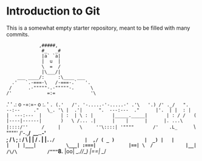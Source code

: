 # Introduction to Git
This is a somewhat empty starter repository, meant to be filled with many commits.

                ,#####,
                 #_   _#
                 |a` `a|
                 |  u  |
                 \  =  /
                 |\___/|
        ___ ____/:     :\____ ___
      .'   `.-===-\   /-===-.`   '.
     /      .-"""""-.-"""""-.      \
    /'             =:=             '\
  .'  ' .:    o   -=:=-   o    :. '  `.
  (.'   /'. '-.....-'-.....-' .'\   '.)
  /' ._/   ".     --:--     ."   \_. '\
 |  .'|      ".  ---:---  ."      |'.  |
 |  : |       |  ---:---  |       | :  |
  \ : |       |_____._____|       | : /
  /   (       |----|------|       )   \
 /... .|      |    |      |      |. ...\
|::::/''     /     |       \     ''\::::|
'""""       /'    .L_      `\       """"'
           /'-.,__/` `\__..-'\
          ;      /     \      ;
          :     /       \     |
          |    /         \.   |
          |`../           |  ,/
          ( _ )           |  _)
          |   |           |   |
          |___|           \___|
          :===|            |==|
           \  /            |__|
           /\/\           /"""`8.__
           |oo|           \__.//___)
           |==|
           \__/
